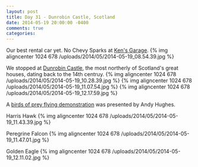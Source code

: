 ```yaml
---
layout: post
title: Day 31 - Dunrobin Castle, Scotland
date: 2014-05-19 20:00:00 -0400
comments: true
categories: 
---
```

Our best rental car yet. No Chevy Sparks at [Ken's Garage](http://www.kensgarage.co.uk).
{% img aligncenter 1024 678 /uploads/2014/05/2014-05-19_08.54.39.jpg %}

We stopped at [Dunrobin Castle](http://www.dunrobincastle.co.uk), the most northerly of Scotland's great houses, dating back to the 14th centruy.
{% img aligncenter 1024 678 /uploads/2014/05/2014-05-19_10.28.39.jpg %}
{% img aligncenter 1024 678 /uploads/2014/05/2014-05-19_11.07.54.jpg %}
{% img aligncenter 1024 678 /uploads/2014/05/2014-05-19_12.17.59.jpg %}

A [birds of prey flying demonstration](http://www.dunrobincastle.co.uk/falconry/) was presented by Andy Hughes.

Harris Hawk
{% img aligncenter 1024 678 /uploads/2014/05/2014-05-19_11.43.39.jpg %}

Peregrine Falcon
{% img aligncenter 1024 678 /uploads/2014/05/2014-05-19_11.47.01.jpg %}

Golden Eagle
{% img aligncenter 1024 678 /uploads/2014/05/2014-05-19_12.11.02.jpg %}
